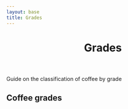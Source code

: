 ```yaml
---
layout: base
title: Grades
---
```

<header>
  <div class="container">
    <div class="header-content">
      <h1>Grades</h1>
    </div>
  </div>
</header>

<article> 
  <div class="container">
    <div class="row">
      <div class="col-md-8 mx-auto">
        <p class="lead">
          Guide on the classification of coffee by grade
        </p>
        <h2>Coffee grades</h2>
		<div id="example-table"></div>
      </div>
    </div>
  </div>
</article>

<link href="https://unpkg.com/tabulator-tables@4.8.1/dist/css/tabulator.min.css" rel="stylesheet">
<script type="text/javascript" src="https://unpkg.com/tabulator-tables@4.8.1/dist/js/tabulator.min.js"></script>
<script type="text/javascript" src="/data/user_data.json"></script>

<script type="text/javascript">					
				var local_data = esp_data;  <!-- name inside json file -->	
				var table = new Tabulator("#example-table", {
					data: local_data,
					pagination:"local",
					paginationSize:10,
					layout:"fitColumns",
					placeholder:"No Data Available",								
					columns:[
					{title:"#", formatter:"rownum", align:"center", width:40},
					{title:"Name",   field:"name"},
					{title:"Card ID",   field:"card"},
					{title:"Access", field:"access", sorter:"number"},
					{title:"Del",  width:60 , formatter:"buttonCross", align:"center"},
					{title:"Edit", width:60 , formatter:"buttonTick", align:"center" },
					],					
				});					
</script>